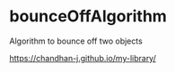 # bounceOffAlgorithm
Algorithm to bounce off two objects


https://chandhan-j.github.io/my-library/
